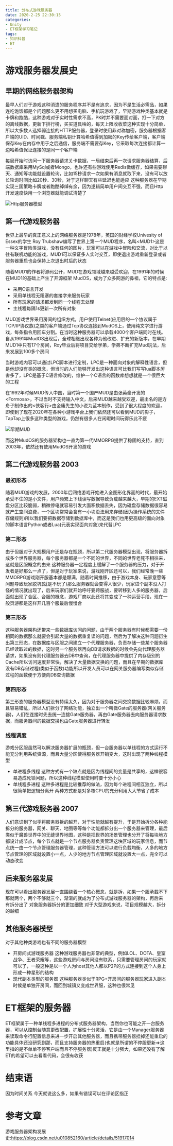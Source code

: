 ```yaml
---
title: 分布式游戏服务器
date: 2020-2-25 22:30:15
categories: 
- Unity
- ET框架学习笔记
tags: 
- 知识科普
- ET
---
```

<!-- more -->
# 游戏服务器发展史
## 早期的网络服务器架构
最早人们对于游戏这种消遣的服务程序并不是有追求，因为不是生活必需品，如果连吃饱饭都是个问题那么更不用想买电脑、手机玩游戏了，早期游戏种类基本就是卡牌和跑酷，这种游戏对于实时性需求不高，PK时并不需要面对面，打一下对方的离线数据，更新下排行榜，买买道具啥的，每天上限收收菜这种实现十分简单，所以大多数人选择弱连接的HTTP服务器，登录时使用非对称加密，服务器根据客户端的UID、时间戳、服务端私钥计算哈希值得到加密的Key传给客户端，客户端保存Key在内存中用于之后通信，服务端不需要存Key，它采取每次连接都计算一边哈希值保证连接的是同一个客户端

每局开始时访问一下服务器请求关卡数据，一局结束后再一次请求服务器结算，后端数据库采用MySql或者Mongo，也许还有些游戏使用Redis做缓存，如果需要聊天、通知等功能就设置轮询，比如15秒请求一次如果有消息就取下来，没有可以放长轮询时间比如20秒、30秒，对于这样聊天有些延迟也能适应 这种服务器在早期实现三国策略卡牌或者跑酷绰绰有余，因为逻辑简单用户间交互不强，而且Http开发速度快用一个浏览器就能调试清楚了

![Http服务器模型](https://s1.ax1x.com/2020/05/17/YRYHSS.png)
## 第一代游戏服务器
世界上最早的真正意义上的网络服务器是1978年，英国的财经学校Univesity of Essex的学生 Roy Trubshaw编写了世界上第一个MUD程序，名叫\<MUD1>这是一种文字冒险类游戏，没有任何的图片，玩家可以在游戏中冒险和交流，对比于以往有联机功能的游戏，MUD1可以保证多人实时交互，即使退出游戏重新登录或者服务器重启也会保持上次退出时后的状态

随着MUD1的作者将源码公开，MUD在游戏领域越来越受欢迎，在1991年的时候在MUD1的基础上产生了开源框架 MudOS，成为了众多网游的鼻祖，它的特点是:
- 采用C语言开发
- 采用单线程无阻塞的套接字来服务玩家
- 所有玩家的请求都发到同一个线程去处理
- 主线程每隔1s更新一次所有对象

MUD游戏世界采用房间的组织方式，用户使用Telnet(应用层的一个协议属于TCP/IP协议族)之类的客户端通过Tcp协议连接到MudOS上，使用纯文字进行游戏，每条指令用回车分割。在当时这种服务器可以承载4000个客户端同时在线。自从1991年MudOS出现后，全球相继出现各种为他改进、扩充的新版本，在早期MUD1中只有17个房间，Roy毕业后将项目交给学弟，学弟不断扩充Mud玩法，后来发展到100多个房间

当时游戏内容可以通过LPC脚本进行定制，LPC是一种面向对象的解释性语言，但是他却没有类的概念，但当时的人们能够开发出这种语言可比我们写写lua脚本厉害多了，LPC是基于C语言修改的，维护一个C语言的函数库想想就是一个很巨大的工程

在1992年时候MUD传入中国，当时第一个国产MUD是由张英豪开发的\<Formosa>，不过当时不支持输入中文，后来MUD越来越受欢迎，最出名的是方舟子制作出的\<侠客行>由金庸先生的小说为蓝本制作，受到了很大程度的欢迎，即使到了现在2020年在各种小游戏平台上我们依然还可以看到MUD的影子，TapTap上很多这种类型的游戏，仍然有很多人在闲暇时间玩得乐此不疲

![早期MUD](https://s1.ax1x.com/2020/05/17/YR3O58.png)

而这种MudOS的服务器架构也一直为第一代MMORPG提供了稳固的支持，直到2003年，依然还有使用MudOS开发的游戏

## 第二代游戏服务器 2003
### 最初形态
随着MUD游戏的发展，2000年后网络游戏开始进入全图形化界面的时代，最开始承受不住的是小文件，用户频繁上下线读写数据导致负载越来越大，早期的EXT磁盘分区比较脆弱，稍微停电就容易引发大面积数据丢失，因为磁盘存储数据很容易就产生空间浪费，一个区块常常会含有一小块没法用来存储(因为操作系统的文件存储规则)所以我们要把数据存储到数据库中，而这是我们也用更高级的面向对象的脚本语言Python或者Lua(元表实现面向对象)来代替LPC
### 第二形态
由于但服对于大规模用户还是存在瓶颈，所以第二代服务器模型出现，将服务器拆成多个世界服务器，每个服务器都是一个不同的世界，不同的世界老死不相往来，这就是区服概念的由来 这种服务器一定程度上缓解了一个服务器的压力，对于开发者是好那么一点了，但是对于玩家来说，游戏刚开区还可以，我们经常晚一些MMORPG游戏刚开服基本都是爆满，随着时间推移，由于游戏本身、玩家意愿等问题导致玩家脱坑(就是不玩了)那么服务器就会变得人很少，玩家进个副本没人打怪的情况就出现了，后来玩家们就开始呼吁要跨服战，要转移到人多的服务器，后面就出现了合区、合服的概念，游戏厂商以此还将其变成了一种运营手段，现在一般页游都是这样开几百个服最后慢慢合
### 第三形态
这种服务器架构还带来一些数据库访问的问题，由于两个服务器有时候都需要一份相同的数据那么就要会引起大量的数据重复读的问题，然后为了解决这种问题衍生出第三形态，在数据库与区服之间建立一个代理服务器，负责存储一些某个服务器已经读取过的数据，这时另一个服务器再向DB请求数据的时候会先向代理服务器请求，如果没有则代理服务器去DB中查询，在代理服务器中提供了内存级别的Cache所以访问速度非常快，解决了大量数据交换的问题，而且在早期的数据库没有DB存储过程(类似于函数)功能所以开发人员可以在网关服务器编写类似存储过程的函数便于方便向DB查询数据
### 第四形态
第三形态的服务器模型没有持续太久，因为对于服务器之间交换数据比较麻烦，而且容易错乱，所以人们拆分了网络功能，独立出一个叫做Gate的服务器(网关服务器)，人们在连接时先去统一连接Gate服务器，再由Gate服务器去向服务器请求数据，而服务器间的数据交换也由Gate服务器进行转发
### 线程调度
游戏分区服虽然可以解决服务器扩展的瓶颈，但一台服务器以单线程的方式运行不能充分利用系统资源，而且大量分区使得服务器开销变大，这时出现了两种线程模型
- 单进程多线程
这种方式有一个缺点就是因为线程间的变量是共享的，这样很容易造成死锁问题，所以这种线程模型使用时要十分小心
- 单线程多进程
这种多进程是比较推荐的做法，因为每个进程间相互独立，所以很简单把逻辑分离开
两种方式都是对多核CPU的充分利用大大节省了成本

## 第三代游戏服务器 2007
人们意识到了似乎将服务器拆的越开，对于性能就越有提升，于是开始拆分各种能拆分的服务器，网关、聊天、地图等等每个功能都拆分出一个服务器来管理，最后类似于魔兽世界中的无缝世界地图，这种是把世界的场景管理也分开了将每块地方都设计成节点，每个节点就是一个节点服务器负责管理这块区域的玩家信息，而节点统一由一个节点管理服务器管理，这种管理方法可以进行负载均衡，人多的地方节点管理的区域就设置小一点，人少的地方节点管理区域就设置大一点，完全可以动态改变
## 后来服务器发展
现在可以看出服务器发展一直围绕着一个核心概念，就是拆，如果一个服承载不下那就两个，两个不够就三个，渐渐的就成为了分布式游戏服务器的架构，再后来 有拆分出了 对象服务器拆分的更加细致 对于大型游戏来说，项目规模越大，拆分的越细
## 其他服务器模型
对于其他种类游戏也有不同的服务器模型
- 开房间式游戏服务器
这种游戏服务器也非常的典型，例如LOL、DOTA、皇室战争、王者荣耀等，这些游戏房间与房间没有联系，只需要管理房间的玩家就可以了，一般这种是以一个人为host其他人都以P2P的方式连接到这个人身上形成一种星形的结构
- 现代副本类型的服务器
这种服务器类似于RPG+开房间的服务器玩家进入副本时候是单独开房间，而回到城镇又变成世界服，这种也很常见
# ET框架的服务器
ET框架属于一种单线程多进程的分布式服务器架构，当然你也可能之开一台服务器，可以从控制台随意更改配置，扩展性十分灵活，它是由一个Manager服务器来读取命令行配置信息来进一步开启其他服务器，而且携带服务器挂掉还能重启的功能具体还没研究到那，而且支持服务器的热重启(也就是所谓的不停服更新=>这里指的是不单单不停客户端而且不停服务器)反正就是十分强大，如果还没有了解ET的希望可以去看看代码，会很有收获
# 结束语
因为时间关系 今天就说这么多，如果有错误可以在评论区指正
# 参考文章
游戏服务器架构发展史:https://blog.csdn.net/u010852160/article/details/51917014